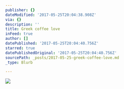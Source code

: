 ```yaml
---
publisher: {}
dateModified: '2017-05-25T20:04:38.908Z'
via: {}
description: ''
title: Greek coffee love
inFeed: true
author: []
datePublished: '2017-05-25T20:04:40.756Z'
starred: true
datePublishedOriginal: '2017-05-25T20:04:40.756Z'
sourcePath: _posts/2017-05-25-greek-coffee-love.md
_type: Blurb

---
```

![](https://the-grid-user-content.s3-us-west-2.amazonaws.com/d25882ab-3244-442e-a894-39e03a75ae31.jpg)
